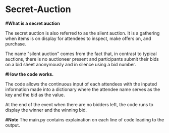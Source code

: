 # Secret-Auction

<b>#What is a secret auction</b>

The secret auction is also referred to as the silent auction. It is a gathering when items is on display for attendees to inspect, make offers on, and purchase. 

The name "silent auction" comes from the fact that, in contrast to typical auctions, there is no auctioneer present and participants submit their bids on a bid sheet anonymously and in silence using a bid number.

<b>#How the code works.</b>

The code allows the continuous input of each attendees with the inputed information made into a dictionary where the attendee name serves as the key and the bid as the value.

At the end of the event when there are no bidders left, the code runs to display the winner and the winning bid.

<b>#Note</b>
The main.py contains explaination on each line of code leading to the output.
